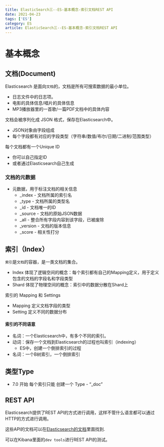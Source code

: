 ```yaml
---
title: ElasticSearch三--ES-基本概念-索引文档REST API
date: 2021-04-23
tags: ['ES']
category: ES
article: ElasticSearch三--ES-基本概念-索引文档REST API
---
```


# 基本概念

## 文档(Document)

Elasticsearch 是面向`文档`的，文档是所有可搜索数据的最小单位。

- 日志文件中的日志项。
- 电影的具体信息/唱片的具体信息
- MP3播放器里的一首歌/一篇PDF文档中的具体内容

文档会被序列化成 JSON 格式，保存在Elasticsearch中。

- JSON对象由字段组成
- 每个字段都有对应的字段类型（字符串/数值/布尔/日期/二进制/范围类型）

每个文档都有一个Unique ID
- 你可以自己指定ID
- 或者通过Elasticsearch自己生成

### 文档的元数据

- 元数据，用于标注文档的相关信息
    - _index - 文档所属的索引名
    - _type - 文档所属的类型名
    - _id - 文档唯一的ID
    - _source - 文档的原始JSON数据
    - _all - 整合所有字段内容到该字段，已被废除
    - _version - 文档的版本信息
    - _score - 相关性打分

## 索引（Index）

`索引`是`文档`的容器，是一类文档的集合。
- Index 体现了逻辑空间的概念：每个索引都有自己的Mapping定义，用于定义包含的文档的字段名和字段类型
- Shard 体现了物理空间的概念：索引中的数据分散在Shard上

索引的 Mapping 和 Settings
- Mapping 定义文档字段的类型
- Setting 定义不同的数据分布

#### 索引的不同语意

- 名词：一个Elasticsearch中，有多个不同的索引。
- 动词：保存一个文档到Elasticsearch的过程也叫索引（indexing）
    - ES中，创建一个倒排索引的过程
- 名词：一个B树索引，一个倒排索引

## 类型Type

- 7.0 开始 每个索引只能 创建一个 Type - “_doc”

## REST API

Elasticsearch提供了REST API的方式进行调用，这样不管什么语言都可以通过HTTP的方式进行调用。

这些API的文档可以在[Elasticsearch的文档](https://www.elastic.co/guide/en/elasticsearch/reference/current/getting-started.html)里面找到.

可以在Kibana里面的`dev tools`进行REST API的测试。
